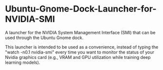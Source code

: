 # Ubuntu-Gnome-Dock-Launcher-for-NVIDIA-SMI

A launcher for the NVIDIA System Management Interface (SMI) that can be used through the Ubuntu Gnome dock.

This launcher is intended to be used as a convenience, instead of typing the "watch -n0.1 nvidia-smi" every time you want to monitor the status of your Nvidia graphics card (e.g., VRAM and GPU utilization while training deep learning models).
